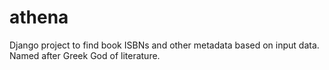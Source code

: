 # athena
Django project to find book ISBNs and other metadata based on input data.  Named after Greek God of literature.
